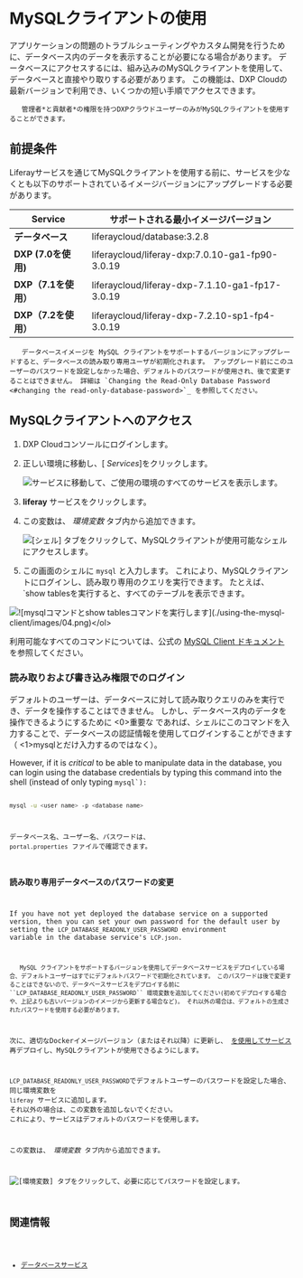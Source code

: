 # MySQLクライアントの使用

アプリケーションの問題のトラブルシューティングやカスタム開発を行うために、データベース内のデータを表示することが必要になる場合があります。 データベースにアクセスするには、組み込みのMySQLクライアントを使用して、データベースと直接やり取りする必要があります。 この機能は、DXP Cloudの最新バージョンで利用でき、いくつかの短い手順でアクセスできます。

``` note::
   管理者*と貢献者*の権限を持つDXPクラウドユーザーのみがMySQLクライアントを使用することができます。
```

## 前提条件

Liferayサービスを通じてMySQLクライアントを使用する前に、サービスを少なくとも以下のサポートされているイメージバージョンにアップグレードする必要があります。

| **Service**      | **サポートされる最小イメージバージョン**                          |
| ---------------- | ----------------------------------------------- |
| **データベース**       | liferaycloud/database:3.2.8                     |
| **DXP (7.0を使用)** | liferaycloud/liferay-dxp:7.0.10-ga1-fp90-3.0.19 |
| **DXP（7.1を使用）**  | liferaycloud/liferay-dxp-7.1.10-ga1-fp17-3.0.19 |
| **DXP（7.2を使用）**  | liferaycloud/liferay-dxp-7.2.10-sp1-fp4-3.0.19  |

``` warning::
   データベースイメージを MySQL クライアントをサポートするバージョンにアップグレードすると、データベースの読み取り専用ユーザが初期化されます。 アップグレード前にこのユーザーのパスワードを設定しなかった場合、デフォルトのパスワードが使用され、後で変更することはできません。 詳細は `Changing the Read-Only Database Password <#changing the read-only-database-password>`_ を参照してください。
```

## MySQLクライアントへのアクセス

1.  DXP Cloudコンソールにログインします。

2.  正しい環境に移動し、[ *Services*]をクリックします。

    ![サービスに移動して、ご使用の環境のすべてのサービスを表示します。](./using-the-mysql-client/images/01.png)

3.  **liferay** サービスをクリックします。

4.  この変数は、 *環境変数* タブ内から追加できます。

    ![[シェル] タブをクリックして、MySQLクライアントが使用可能なシェルにアクセスします。](./using-the-mysql-client/images/03.png)

5.  この画面のシェルに `mysql` と入力します。 これにより、MySQLクライアントにログインし、読み取り専用のクエリを実行できます。 たとえば、 `show tablesを実行すると、すべてのテーブルを表示できます。</p>

<p spaces-before="4"><img src="./using-the-mysql-client/images/04.png" alt="![mysqlコマンドとshow tablesコマンドを実行します](./using-the-mysql-client/images/04.png)&lt;/ol&gt;" /></p></li>
</ol>

<p spaces-before="0">利用可能なすべてのコマンドについては、公式の <a href="https://dev.mysql.com/doc/refman/8.0/en/mysql-commands.html">MySQL Client ドキュメント</a> を参照してください。</p>

<h3 spaces-before="0">読み取りおよび書き込み権限でのログイン</h3>

<p spaces-before="0">デフォルトのユーザーは、データベースに対して読み取りクエリのみを実行でき、データを操作することはできません。 しかし、データベース内のデータを操作できるようにするために <0>重要な</0> であれば、シェルにこのコマンドを入力することで、データベースの認証情報を使用してログインすることができます（ <1>mysql</1>とだけ入力するのではなく）。</p>

<p spaces-before="0">However, if it is <em x-id="3">critical</em> to be able to manipulate data in the database, you can login using the database credentials by typing this command into the shell (instead of only typing <code>mysql`):

``` bash
mysql -u <user_name> -p <database_name>
```

データベース名、ユーザー名、パスワードは、 `portal.properties` ファイルで確認できます。

### 読み取り専用データベースのパスワードの変更

If you have not yet deployed the database service on a supported version, then you can set your own password for the default user by setting the `LCP_DATABASE_READONLY_USER_PASSWORD` environment variable in the database service's `LCP.json`.

``` important::
   MySQL クライアントをサポートするバージョンを使用してデータベースサービスをデプロイしている場合、デフォルトユーザーはすでにデフォルトパスワードで初期化されています。 このパスワードは後で変更することはできないので、データベースサービスをデプロイする前に ``LCP_DATABASE_READONLY_USER_PASSWORD`` 環境変数を追加してください(初めてデプロイする場合や、上記よりも古いバージョンのイメージから更新する場合など)。 それ以外の場合は、デフォルトの生成されたパスワードを使用する必要があります。
```

次に、適切なDockerイメージバージョン（またはそれ以降）に更新し、 [を使用してサービス](../build-and-deploy/walking-through-the-deployment-life-cycle.md) 再デプロイし、MySQLクライアントが使用できるようにします。

`LCP_DATABASE_READONLY_USER_PASSWORD`でデフォルトユーザーのパスワードを設定した場合、同じ環境変数を `liferay` サービスに追加します。 それ以外の場合は、この変数を追加しないでください。 これにより、サービスはデフォルトのパスワードを使用します。

この変数は、 *環境変数* タブ内から追加できます。

![[環境変数] タブをクリックして、必要に応じてパスワードを設定します。](./using-the-mysql-client/images/02.png)

## 関連情報

  - [データベースサービス](../platform-services/database-service.md)
